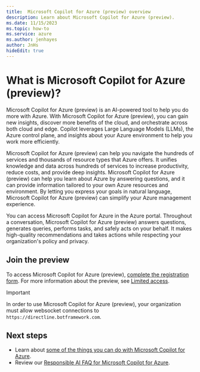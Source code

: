 ```yaml
---
title:  Microsoft Copilot for Azure (preview) overview
description: Learn about Microsoft Copilot for Azure (preview).
ms.date: 11/15/2023
ms.topic: how-to
ms.service: azure
ms.author: jenhayes
author: JnHs
hideEdit: true
---
```


# What is Microsoft Copilot for Azure (preview)?

Microsoft Copilot for Azure (preview) is an AI-powered tool to help you do more with Azure. With Microsoft Copilot for Azure (preview), you can gain new insights, discover more benefits of the cloud, and orchestrate across both cloud and edge. Copilot leverages Large Language Models (LLMs), the Azure control plane, and insights about your Azure environment to help you work more efficiently.

Microsoft Copilot for Azure (preview) can help you navigate the hundreds of services and thousands of resource types that Azure offers. It unifies knowledge and data across hundreds of services to increase productivity, reduce costs, and provide deep insights. Microsoft Copilot for Azure (preview) can help you learn about Azure by answering questions, and it can provide information tailored to your own Azure resources and environment. By letting you express your goals in natural language, Microsoft Copilot for Azure (preview) can simplify your Azure management experience.

You can access Microsoft Copilot for Azure in the Azure portal. Throughout a conversation, Microsoft Copilot for Azure (preview) answers questions, generates queries, performs tasks, and safely acts on your behalf. It makes high-quality recommendations and takes actions while respecting your organization's policy and privacy.

## Join the preview

To access Microsoft Copilot for Azure (preview), [complete the registration form](https://aka.ms/MSCopilotforAzurePreview). For more information about the preview, see [Limited access](limited-access.md).

> [!IMPORTANT]
> In order to use Microsoft Copilot for Azure (preview), your organization must allow websocket connections to `https://directline.botframework.com`.

## Next steps

- Learn about [some of the things you can do with Microsoft Copilot for Azure](capabilities.md).
- Review our [Responsible AI FAQ for Microsoft Copilot for Azure](responsible-ai-faq.md).
